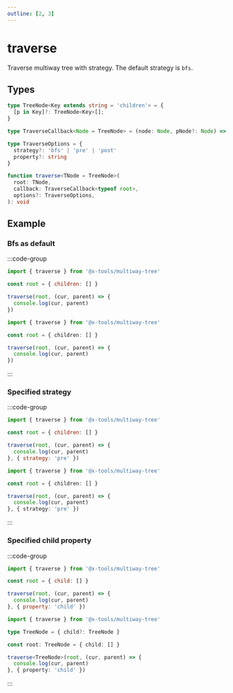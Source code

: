 ```yaml
---
outline: [2, 3]
---
```


# traverse

Traverse multiway tree with strategy. The default strategy is `bfs`.

## Types

```ts
type TreeNode<Key extends string = 'children'> = {
  [p in Key]?: TreeNode<Key>[];
}

type TraverseCallback<Node = TreeNode> = (node: Node, pNode?: Node) => void

type TraverseOptions = {
  strategy?: 'bfs' | 'pre' | 'post'
  property?: string
}

function traverse<TNode = TreeNode>(
  root: TNode,
  callback: TraverseCallback<typeof root>,
  options?: TraverseOptions,
): void
```

## Example

### Bfs as default

:::code-group

```js [javascript]
import { traverse } from '@x-tools/multiway-tree'

const root = { children: [] }

traverse(root, (cur, parent) => {
  console.log(cur, parent)
})
```

```ts [typescript]
import { traverse } from '@x-tools/multiway-tree'

const root = { children: [] }

traverse(root, (cur, parent) => {
  console.log(cur, parent)
})
```

:::

### Specified strategy

:::code-group

```js [javascript]
import { traverse } from '@x-tools/multiway-tree'

const root = { children: [] }

traverse(root, (cur, parent) => {
  console.log(cur, parent)
}, { strategy: 'pre' })
```

```ts [typescript]
import { traverse } from '@x-tools/multiway-tree'

const root = { children: [] }

traverse(root, (cur, parent) => {
  console.log(cur, parent)
}, { strategy: 'pre' })
```

:::

### Specified child property

:::code-group

```js [javascript]
import { traverse } from '@x-tools/multiway-tree'

const root = { child: [] }

traverse(root, (cur, parent) => {
  console.log(cur, parent)
}, { property: 'child' })
```

```ts [typescript]
import { traverse } from '@x-tools/multiway-tree'

type TreeNode = { child?: TreeNode }

const root: TreeNode = { child: [] }

traverse<TreeNode>(root, (cur, parent) => {
  console.log(cur, parent)
}, { property: 'child' })
```

:::
